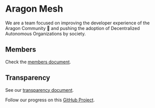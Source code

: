 # Aragon Mesh

We are a team focused on improving the developer experience of the Aragon Community 🦅 and pushing the adoption of Decentralized Autonomous Organizations by society.

## Members

Check the [members document](./Members.md).

## Transparency

See our [transparency document](./Transparency.md).

Follow our progress on this [GitHub Project](https://github.com/orgs/aragon/projects/3).
